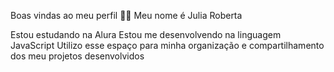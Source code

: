 Boas vindas ao meu perfil 💙💙
Meu nome é Julia Roberta

Estou estudando na Alura
Estou me desenvolvendo na linguagem JavaScript
Utilizo esse espaço para minha organização e compartilhamento dos meu projetos desenvolvidos
